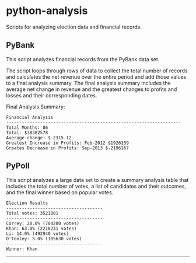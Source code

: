 # python-analysis

Scripts for analyzing election data and financial records. 

## PyBank 

This script analyzes financial records from the PyBank data set.

The script loops through rows of data to collect the total number of records and calculates the net revenue over the entire period and add those values to a final analysis summary. The final analysis summary includes the average net change in revenue and the greatest changes to profits and losses and their corresponding dates. 

Final Analysis Summary: 

    Financial Analysis
    -------------------------------------------------------------------
    Total Months: 86
    Total: $38382578
    Average change: $-2315.12
    Greatest Increase in Profits: Feb-2012 $1926159
    Greates Decrease in Profits: Sep-2013 $-2196167

## PyPoll

This script analyzes a large data set to create a summary analysis table that includes the total number of votes, a list of candidates and their outcomes, and the final winner based on popular votes. 

    Election Results
    -------------------------------------
    Total votes: 3521001
    -------------------------------------
    Correy: 20.0% (704200 votes)
    Khan: 63.0% (2218231 votes)
    Li: 14.0% (492940 votes)
    O'Tooley: 3.0% (105630 votes)
    -------------------------------------
    Winner: Khan
-------------------------------------
